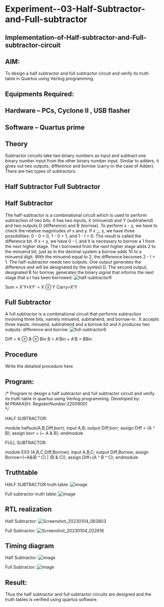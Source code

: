 # Experiment--03-Half-Subtractor-and-Full-subtractor
## Implementation-of-Half-subtractor-and-Full-subtractor-circuit
## AIM:
To design a half subtractor and full subtractor circuit and verify its truth table in Quartus using Verilog programming.

## Equipments Required:
## Hardware – PCs, Cyclone II , USB flasher
## Software – Quartus prime
## Theory
Subtractor circuits take two binary numbers as input and subtract one binary number input from the other binary number input. Similar to adders, it gives out two outputs, difference and borrow (carry-in the case of Adder). There are two types of subtractors.

## Half Subtractor Full Subtractor
## Half Subtractor
The half-subtractor is a combinational circuit which is used to perform subtraction of two bits. It has two inputs, X (minuend) and Y (subtrahend) and two outputs D (difference) and B (borrow). To perform x - y, we have to check the relative magnitudes of x and y. If x ;;, y, we have three possibilities: 0 - 0 = 0, 1 - 0 = 1, and 1 - I = 0. The result is called the difference bit. If x < y, we have 0 - I, and it is necessary to borrow a 1 from the next higher stage. The I borrowed from the next higher stage adds 2 to the minuend bit, just as in the decimal system a borrow adds 10 to a minuend digit. With the minuend equal to 2, the difference becomes 2 - I = 1. The half-subtractor needs two outputs. One output generates the difference and will be designated by the symbol D. The second output, designated B for borrow, generates the binary signal that informs the next stage that a I has been borrowed.
![half-subtractor9](https://user-images.githubusercontent.com/36288975/166112538-58c3bc7c-ee5d-4e6a-ac8d-8e8328efe27a.png)


Sum = X'Y+XY' = X ⊕ Y
Carry=X'Y

## Full Subtractor
A full subtractor is a combinational circuit that performs subtraction involving three bits, namely minuend, subtrahend, and borrow-in . It accepts three inputs: minuend, subtrahend and a borrow bit and it produces two outputs: difference and borrow. 
![full-subtractor6](https://user-images.githubusercontent.com/36288975/166112541-24c68359-3de8-4674-ae22-8272ffc385ed.png)


Diff = A ⊕ B ⊕ Bin B = A'Bin + A'B + BBin

## Procedure



Write the detailed procedure here 


## Program:
/*
Program to design a half subtractor and full subtractor circuit and verify its truth table in quartus using Verilog programming.
Developed by: M.PRAKASH.
RegisterNumber:22009001  
*/


HALF SUBTRACTOR:

module halfsub(A,B,Diff,borr);
input A,B;
output Diff,borr;
assign Diff = (A ^ B);
assign borr = (~ A & B);
endmodule


FULL SUBTRACTOR:

module EX3 (A,B,C,Diff,Borrow);
input A,B,C;
output Diff,Borrow;
assign Borrow=(~A&(B ^ C) | (B & C));
assign Diff=(A ^ B ^ C);
endmodule

## Truthtable

HALF SUBTRACTOR truth table:
![image](https://user-images.githubusercontent.com/118350045/210563714-2902033f-f97e-4aab-8a35-30c3aace70b1.png)

Full subtractor truth table:
![image](https://user-images.githubusercontent.com/118350045/210565499-25f725bd-595f-40cf-be2f-e8a1001efee5.png)



##  RTL realization

Half Subtractor:
![Screenshot_20230104_063803](https://user-images.githubusercontent.com/118350045/210565968-4b996478-ce1a-4007-a348-a3967eabc7c1.png)

Full Subtractor:
![Screenshot_20230104_022616](https://user-images.githubusercontent.com/118350045/210566231-bb830fe7-5be1-40fb-8b0e-8fc224c80770.png)



## Timing diagram 
Half Subtractor:
![image](https://user-images.githubusercontent.com/118350045/210566492-93785771-38fe-4e3a-a012-b9dba5277fa7.png)

Full Subtractor:
![image](https://user-images.githubusercontent.com/118350045/210566903-89c55bd5-b357-47b7-ad2f-3d0408418a26.png)


## Result:
Thus the half subtractor and full subtractor circuits are designed and the truth tables is verified using quartus software.
